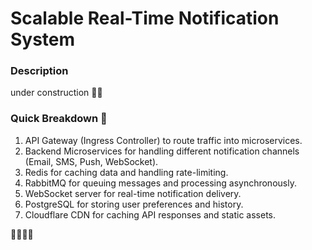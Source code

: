# Scalable Real-Time Notification System

### Description
under construction 🚧🚧

### Quick Breakdown :construction_worker:
1. API Gateway (Ingress Controller) to route traffic into microservices.
2. Backend Microservices for handling different notification channels (Email, SMS, Push, WebSocket).
3. Redis for caching data and handling rate-limiting.
4. RabbitMQ for queuing messages and processing asynchronously.
5. WebSocket server for real-time notification delivery.
6. PostgreSQL for storing user preferences and history.
7. Cloudflare CDN for caching API responses and static assets.

🚧🚧🚧🚧

